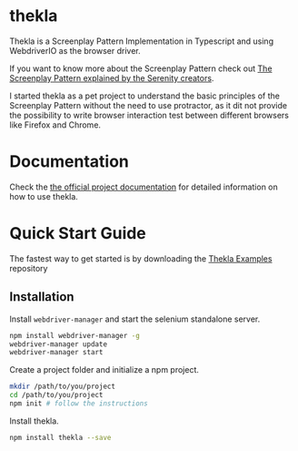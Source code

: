 # thekla
Thekla is a Screenplay Pattern Implementation in Typescript and using WebdriverIO as the browser driver.

If you want to know more about the Screenplay Pattern check out
[The Screenplay Pattern explained by the Serenity creators](https://serenity-js.org/design/screenplay-pattern.html).

I started thekla as a pet project to understand the basic principles of the Screenplay Pattern without the need to use
protractor, as it dit not provide the possibility to write browser interaction test between different browsers like
Firefox and Chrome.

# Documentation

Check the
[the official project documentation](https://andy-schulz.github.io/thekla/)
for detailed information on how to use thekla.

# Quick Start Guide

The fastest way to get started is by downloading the 
[Thekla Examples](https://github.com/andy-schulz/thekla-examples) repository

## Installation

Install ``webdriver-manager`` and start the selenium standalone server.

````bash
npm install webdriver-manager -g
webdriver-manager update
webdriver-manager start
```` 

Create a project folder and initialize a npm project.

````bash
mkdir /path/to/you/project
cd /path/to/you/project
npm init # follow the instructions
````

Install thekla.

````bash
npm install thekla --save
````
